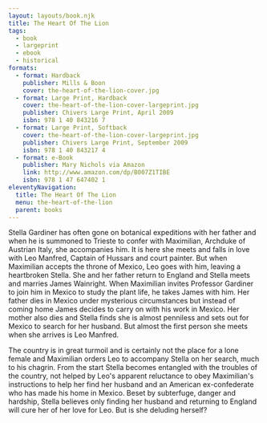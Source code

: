 ```yaml
---
layout: layouts/book.njk
title: The Heart Of The Lion
tags:
  - book
  - largeprint
  - ebook
  - historical
formats:
  - format: Hardback
    publisher: Mills & Boon
    cover: the-heart-of-the-lion-cover.jpg
  - format: Large Print, Hardback
    cover: the-heart-of-the-lion-cover-largeprint.jpg
    publisher: Chivers Large Print, April 2009
    isbn: 978 1 40 843216 7
  - format: Large Print, Softback
    cover: the-heart-of-the-lion-cover-largeprint.jpg
    publisher: Chivers Large Print, September 2009
    isbn: 978 1 40 843217 4
  - format: e-Book
    publisher: Mary Nichols via Amazon
    link: http://www.amazon.com/dp/B007Z1TIBE
    isbn: 978 1 47 647402 1
eleventyNavigation:
  title: The Heart Of The Lion
  menu: the-heart-of-the-lion
  parent: books
---     
```

Stella Gardiner has often gone on botanical expeditions with her father and when he is summoned to Trieste 
to confer with Maximilian, Archduke of Austrian Italy, she accompanies him. It is here she meets and falls 
in love with Leo Manfred, Captain of Hussars and court painter. But when Maximilian accepts the throne of 
Mexico, Leo goes with him, leaving a heartbroken Stella. She and her father return to England and Stella 
meets and marries James Wainright. When Maximilian invites Professor Gardiner to join him in Mexico to study 
the plant life, he takes James with him. Her father dies in Mexico under mysterious circumstances but instead 
of coming home James decides to carry on with his work in Mexico. Her mother also dies and Stella finds she 
is almost penniless and sets out for Mexico to search for her husband. But almost the first person she meets 
when she arrives is Leo Manfred.

The country is in great turmoil and is certainly not the place for a lone female and Maximilian orders Leo 
to accompany Stella on her search, much to his chagrin. From the start Stella becomes entangled with the 
troubles of the country, not helped by Leo's apparent reluctance to obey Maximilian's instructions to help 
her find her husband and an American ex-confederate who has made his home in Mexico. Beset by subterfuge, 
danger and hardship, Stella believes only finding her husband and returning to England will cure her of 
her love for Leo. But is she deluding herself?
